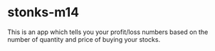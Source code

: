 # stonks-m14
This is an app which tells you your profit/loss numbers based on the number of quantity and price of buying your stocks.
